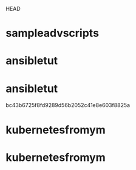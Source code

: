  HEAD
# sampleadvscripts

# ansibletut
# ansibletut
 bc43b6725f8fd9289d56b2052c41e8e603f8825a
# kubernetesfromym
# kubernetesfromym
